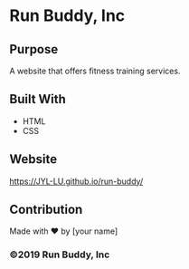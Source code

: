 # Run Buddy, Inc

## Purpose

A website that offers fitness training services.

## Built With

- HTML
- CSS

## Website

https://JYL-LU.github.io/run-buddy/

## Contribution

Made with ❤️ by [your name]

### ©️2019 Run Buddy, Inc
